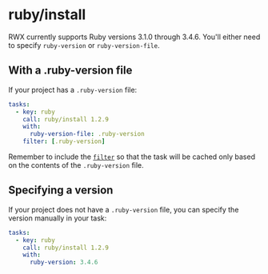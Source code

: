 # ruby/install

RWX currently supports Ruby versions 3.1.0 through 3.4.6. You'll either need to specify `ruby-version` or `ruby-version-file`.

## With a .ruby-version file

If your project has a `.ruby-version` file:

```yaml
tasks:
  - key: ruby
    call: ruby/install 1.2.9
    with:
      ruby-version-file: .ruby-version
    filter: [.ruby-version]
```

Remember to include the [`filter`](https://www.rwx.com/docs/mint/filtering-files) so that the task will be cached only based on the contents of the `.ruby-version` file.

## Specifying a version

If your project does not have a `.ruby-version` file, you can specify the version manually in your task:

```yaml
tasks:
  - key: ruby
    call: ruby/install 1.2.9
    with:
      ruby-version: 3.4.6
```
